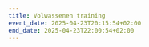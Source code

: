 ```yaml
---
title: Volwassenen training
event_date: 2025-04-23T20:15:54+02:00
end_date: 2025-04-23T22:00:54+02:00
---
```

